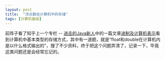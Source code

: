 ```yaml
---
layout: post
title:  "浮点数在计算机中的存储"
tags: [计算机基础]
---
```

前阵子看了知乎上一个专栏 -- [进击的Java新人]中的一篇文章[进制及计算机表示]看到计算机中基本类型的存储方式，其中有一道题，就是“float和double在计算机内是以什么格式输出的”，搜了不少资料，终于把这个问题弄清了，记录一下，毕竟这类问题还是会经常忘记的。


[进击的Java新人]:https://zhuanlan.zhihu.com/hinus
[进制及计算机表示]:https://zhuanlan.zhihu.com/p/24313237


